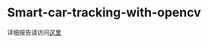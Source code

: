 # Smart-car-tracking-with-opencv

详细报告请访问[这里](http://eelab.sjtu.edu.cn/kc/2016-06/B37/overview.html)



